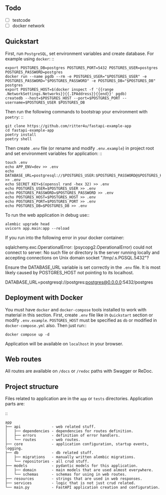 Todo
---------
- [ ] testcode
- [ ] docker network

Quickstart
----------

First, run ``PostgreSQL``, set environment variables and create database. For example using ``docker``: ::

    export POSTGRES_DB=postgres POSTGRES_PORT=5432 POSTGRES_USER=postgres POSTGRES_PASSWORD=postgres
    docker run --name pgdb --rm -e POSTGRES_USER="$POSTGRES_USER" -e POSTGRES_PASSWORD="$POSTGRES_PASSWORD" -e POSTGRES_DB="$POSTGRES_DB" postgres
    export POSTGRES_HOST=$(docker inspect -f '{{range .NetworkSettings.Networks}}{{.IPAddress}}{{end}}' pgdb)
    createdb --host=$POSTGRES_HOST --port=$POSTGRES_PORT --username=$POSTGRES_USER $POSTGRES_DB

Then run the following commands to bootstrap your environment with ``poetry``: ::

    git clone https://github.com/ritter4u/fastapi-example-app
    cd fastapi-example-app
    poetry install
    poetry shell

Then create ``.env`` file (or rename and modify ``.env.example``) in project root and set environment variables for application: ::

    touch .env
    echo APP_ENV=dev >> .env
    echo DATABASE_URL=postgresql://$POSTGRES_USER:$POSTGRES_PASSWORD@$POSTGRES_HOST:$POSTGRES_PORT/$POSTGRES_DB >> .env
    echo SECRET_KEY=$(openssl rand -hex 32) >> .env
    echo POSTGRES_USER=$POSTGRES_USER >> .env
    echo POSTGRES_PASSWORD=$POSTGRES_PASSWORD >> .env
    echo POSTGRES_HOST=$POSTGRES_HOST >> .env
    echo POSTGRES_PORT=$POSTGRES_PORT >> .env
    echo POSTGRES_DB=$POSTGRES_DB >> .env

To run the web application in debug use::

    alembic upgrade head
    uvicorn app.main:app --reload

If you run into the following error in your docker container:

   sqlalchemy.exc.OperationalError: (psycopg2.OperationalError) could not connect to server: No such file or directory
   Is the server running locally and accepting
   connections on Unix domain socket "/tmp/.s.PGSQL.5432"?

Ensure the DATABASE_URL variable is set correctly in the `.env` file.
It is most likely caused by POSTGRES_HOST not pointing to its localhost.

   DATABASE_URL=postgresql://postgres:postgres@0.0.0.0:5432/postgres

Deployment with Docker
----------------------

You must have ``docker`` and ``docker-compose`` tools installed to work with material in this section.
First, create ``.env`` file like in `Quickstart` section or modify ``.env.example``.
``POSTGRES_HOST`` must be specified as `db` or modified in ``docker-compose.yml`` also.
Then just run::

    docker compose up -d 

Application will be available on ``localhost`` in your browser.

Web routes
----------

All routes are available on ``/docs`` or ``/redoc`` paths with Swagger or ReDoc.


Project structure
-----------------

Files related to application are in the ``app`` or ``tests`` directories.
Application parts are:

::

    app
    ├── api              - web related stuff.
    │   ├── dependencies - dependencies for routes definition.
    │   ├── errors       - definition of error handlers.
    │   └── routes       - web routes.
    ├── core             - application configuration, startup events, logging.
    ├── db               - db related stuff.
    │   ├── migrations   - manually written alembic migrations.
    │   └── repositories - all crud stuff.
    ├── models           - pydantic models for this application.
    │   ├── domain       - main models that are used almost everywhere.
    │   └── schemas      - schemas for using in web routes.
    ├── resources        - strings that are used in web responses.
    ├── services         - logic that is not just crud related.
    └── main.py          - FastAPI application creation and configuration.
